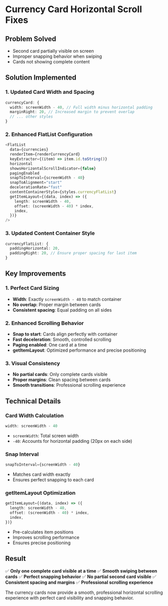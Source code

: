 # Currency Card Horizontal Scroll Fixes

## Problem Solved
- Second card partially visible on screen
- Improper snapping behavior when swiping
- Cards not showing complete content

## Solution Implemented

### 1. Updated Card Width and Spacing
```typescript
currencyCard: {
  width: screenWidth - 40, // Full width minus horizontal padding
  marginRight: 20, // Increased margin to prevent overlap
  // ... other styles
}
```

### 2. Enhanced FlatList Configuration
```typescript
<FlatList
  data={currencies}
  renderItem={renderCurrencyCard}
  keyExtractor={(item) => item.id.toString()}
  horizontal
  showsHorizontalScrollIndicator={false}
  pagingEnabled
  snapToInterval={screenWidth - 40}
  snapToAlignment="start"
  decelerationRate="fast"
  contentContainerStyle={styles.currencyFlatList}
  getItemLayout={(data, index) => ({
    length: screenWidth - 40,
    offset: (screenWidth - 40) * index,
    index,
  })}
/>
```

### 3. Updated Content Container Style
```typescript
currencyFlatList: {
  paddingHorizontal: 20,
  paddingRight: 20, // Ensure proper spacing for last item
}
```

## Key Improvements

### 1. Perfect Card Sizing
- **Width**: Exactly `screenWidth - 40` to match container
- **No overlap**: Proper margin between cards
- **Consistent spacing**: Equal padding on all sides

### 2. Enhanced Scrolling Behavior
- **Snap to start**: Cards align perfectly with container
- **Fast deceleration**: Smooth, controlled scrolling
- **Paging enabled**: One card at a time
- **getItemLayout**: Optimized performance and precise positioning

### 3. Visual Consistency
- **No partial cards**: Only complete cards visible
- **Proper margins**: Clean spacing between cards
- **Smooth transitions**: Professional scrolling experience

## Technical Details

### Card Width Calculation
```typescript
width: screenWidth - 40
```
- `screenWidth`: Total screen width
- `-40`: Accounts for horizontal padding (20px on each side)

### Snap Interval
```typescript
snapToInterval={screenWidth - 40}
```
- Matches card width exactly
- Ensures perfect snapping to each card

### getItemLayout Optimization
```typescript
getItemLayout={(data, index) => ({
  length: screenWidth - 40,
  offset: (screenWidth - 40) * index,
  index,
})}
```
- Pre-calculates item positions
- Improves scrolling performance
- Ensures precise positioning

## Result

✅ **Only one complete card visible at a time**
✅ **Smooth swiping between cards**
✅ **Perfect snapping behavior**
✅ **No partial second card visible**
✅ **Consistent spacing and margins**
✅ **Professional scrolling experience**

The currency cards now provide a smooth, professional horizontal scrolling experience with perfect card visibility and snapping behavior. 